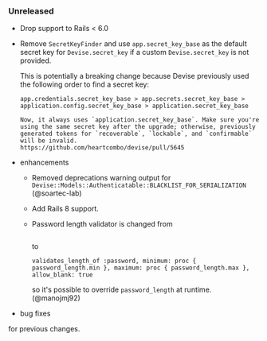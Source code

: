 ### Unreleased

  * Drop support to Rails < 6.0
  * Remove `SecretKeyFinder` and use `app.secret_key_base` as the default secret key for `Devise.secret_key` if a custom `Devise.secret_key` is not provided.

    This is potentially a breaking change because Devise previously used the following order to find a secret key:

    ```
    app.credentials.secret_key_base > app.secrets.secret_key_base > application.config.secret_key_base > application.secret_key_base

    Now, it always uses `application.secret_key_base`. Make sure you're using the same secret key after the upgrade; otherwise, previously generated tokens for `recoverable`, `lockable`, and `confirmable` will be invalid.
    https://github.com/heartcombo/devise/pull/5645

* enhancements
  * Removed deprecations warning output for `Devise::Models::Authenticatable::BLACKLIST_FOR_SERIALIZATION` (@soartec-lab)
  * Add Rails 8 support.
  * Password length validator is changed from

    ```
    ```

    to

    ```
    validates_length_of :password, minimum: proc { password_length.min }, maximum: proc { password_length.max }, allow_blank: true
    ```
    so it's possible to override `password_length` at runtime. (@manojmj92)
* bug fixes

for previous changes.
